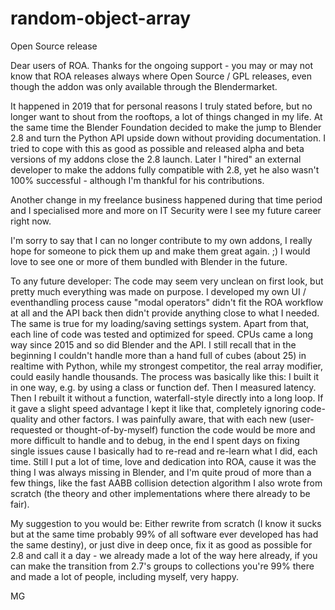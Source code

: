 # random-object-array

Open Source release

Dear users of ROA. Thanks for the ongoing support - you may or may not know that ROA releases always where Open Source / GPL releases, even though the addon was only available through the Blendermarket.

It happened in 2019 that for personal reasons I truly stated before, but no longer want to shout from the rooftops, a lot of things changed in my life. At the same time the Blender Foundation decided to make the jump to Blender 2.8 and turn the Python API upside down without providing documentation. I tried to cope with this as good as possible and released alpha and beta versions of my addons close the 2.8 launch. Later I "hired" an external developer to make the addons fully compatible with 2.8, yet he also wasn't 100% successful - although I'm thankful for his contributions.

Another change in my freelance business happened during that time period and I specialised more and more on IT Security were I see my future career right now.

I'm sorry to say that I can no longer contribute to my own addons, I really hope for someone to pick them up and make them great again. ;) I would love to see one or more of them bundled with Blender in the future.

To any future developer: The code may seem very unclean on first look, but pretty much everything was made on purpose. I developed my own UI / eventhandling process cause "modal operators" didn't fit the ROA workflow at all and the API back then didn't provide anything close to what I needed. The same is true for my loading/saving settings system. Apart from that, each line of code was tested and optimized for speed. CPUs came a long way since 2015 and so did Blender and the API. I still recall that in the beginning I couldn't handle more than a hand full of cubes (about 25) in realtime with Python, while my strongest competitor, the real array modifier, could easily handle thousands. The process was basically like this: I built it in one way, e.g. by using a class or function def. Then I measured latency. Then I rebuilt it without a function, waterfall-style directly into a long loop. If it gave a slight speed advantage I kept it like that, completely ignoring code-quality and other factors. I was painfully aware, that with each new (user-requested or thought-of-by-myself) function the code would be more and more difficult to handle and to debug, in the end I spent days on fixing single issues cause I basically had to re-read and re-learn what I did, each time. Still I put a lot of time, love and dedication into ROA, cause it was the thing I was always missing in Blender, and I'm quite proud of more than a few things, like the fast AABB collision detection algorithm I also wrote from scratch (the theory and other implementations where there already to be fair). 

My suggestion to you would be: Either rewrite from scratch (I know it sucks but at the same time probably 99% of all software ever developed has had the same destiny), or just dive in deep once, fix it as good as possible for 2.8 and call it a day - we already made a lot of the way here already, if you can make the transition from 2.7's groups to collections you're 99% there and made a lot of people, including myself, very happy.

MG
